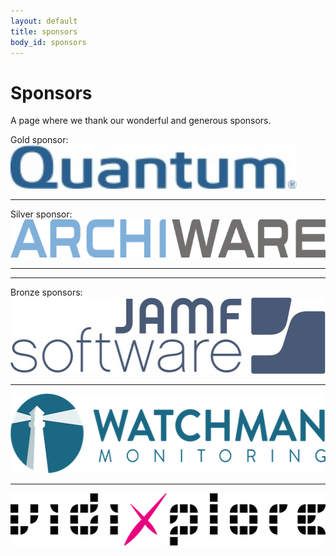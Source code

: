 ```yaml
---
layout: default
title: sponsors
body_id: sponsors
---
```


# Sponsors

A page where we thank our wonderful and generous sponsors.
<p>Gold sponsor: <a href="http://www.quantum.com"><img height="70" width="458" src="/assets/Quantum_Logo_229x35.jpg"></a></p><hr>
<p>Silver sponsor: <a href="http://www.archiware.com/home.1.1.html"><img height="61" width="700" src="/assets/archiware_logo_rgb_700px-72dpi.png"></a></p><hr>
<hr>
<p>Bronze sponsors: <a href="http://www.jamfsoftware.com"><img height="122" width="520" src="/assets/JAMF-Software-Blue-Logo-Print.jpg"></a></p>
<hr>
<p><a href="https://www.watchmanmonitoring.com"><img height="127" width="550" src="/assets/Watchman-Monitoring-logo-blue550.png"></a></p>
<hr>
<p><a href="https://www.vidixplore.com"><img height="84" width="550" src="/assets/vidixplore_black550.png"></a></p>
